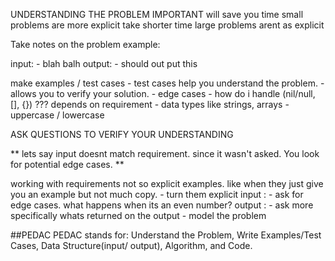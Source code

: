 

UNDERSTANDING THE PROBLEM IMPORTANT
    will save you time
    small problems are more explicit take shorter time
    large problems arent as explicit

Take notes on the problem
example:

input:
    - blah balh
output:
    - should out put this

make examples / test cases
    - test cases help you understand the problem.
    - allows you to verify your solution.
    - edge cases
        - how do i handle (nil/null, [], {})  ??? depends on requirement
        - data types like strings, arrays
        - uppercase / lowercase


ASK QUESTIONS TO VERIFY YOUR UNDERSTANDING

** lets say input doesnt match requirement. since it wasn't asked. You look for potential edge cases. **


working with requirements not so explicit examples. like when they just give you an example but not much copy.
    - turn them explicit
    input :
        - ask for edge cases. what happens when its an even number?
    output :
        - ask more specifically whats returned on the output
    - model the problem
    
##PEDAC
PEDAC stands for: Understand the Problem, Write Examples/Test Cases, Data Structure(input/ output), Algorithm, and Code.